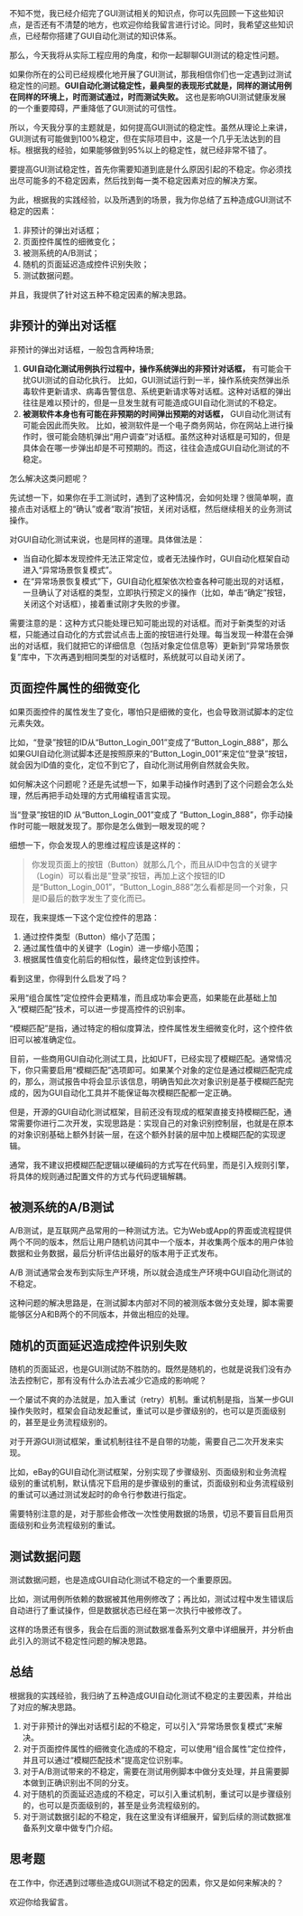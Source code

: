 不知不觉，我已经介绍完了GUI测试相关的知识点，你可以先回顾一下这些知识点，是否还有不清楚的地方，也欢迎你给我留言进行讨论。同时，我希望这些知识点，已经帮你搭建了GUI自动化测试的知识体系。

那么，今天我将从实际工程应用的角度，和你一起聊聊GUI测试的稳定性问题。

如果你所在的公司已经规模化地开展了GUI测试，那我相信你们也一定遇到过测试稳定性的问题。**GUI自动化测试稳定性，最典型的表现形式就是，同样的测试用例在同样的环境上，时而测试通过，时而测试失败。**  这也是影响GUI测试健康发展的一个重要障碍，严重降低了GUI测试的可信性。

所以，今天我分享的主题就是，如何提高GUI测试的稳定性。虽然从理论上来讲，GUI测试有可能做到100%稳定，但在实际项目中，这是一个几乎无法达到的目标。根据我的经验，如果能够做到95%以上的稳定性，就已经非常不错了。

要提高GUI测试稳定性，首先你需要知道到底是什么原因引起的不稳定。你必须找出尽可能多的不稳定因素，然后找到每一类不稳定因素对应的解决方案。

为此，根据我的实践经验，以及所遇到的场景，我为你总结了五种造成GUI测试不稳定的因素：

1.  非预计的弹出对话框；
2.  页面控件属性的细微变化；
3.  被测系统的A/B测试；
4.  随机的页面延迟造成控件识别失败；
5.  测试数据问题。

并且，我提供了针对这五种不稳定因素的解决思路。

## 非预计的弹出对话框

非预计的弹出对话框，一般包含两种场景;

1.  **GUI自动化测试用例执行过程中，操作系统弹出的非预计对话框，**  有可能会干扰GUI测试的自动化执行。
    比如，GUI测试运行到一半，操作系统突然弹出杀毒软件更新请求、病毒告警信息、系统更新请求等对话框。这种对话框的弹出往往是难以预计的，但是一旦发生就有可能造成GUI自动化测试的不稳定。
2.  **被测软件本身也有可能在非预期的时间弹出预期的对话框，**  GUI自动化测试有可能会因此而失败。
    比如，被测软件是一个电子商务网站，你在网站上进行操作时，很可能会随机弹出“用户调查”对话框。虽然这种对话框是可知的，但是具体会在哪一步弹出却是不可预期的。而这，往往会造成GUI自动化测试的不稳定。

怎么解决这类问题呢？

先试想一下，如果你在手工测试时，遇到了这种情况，会如何处理？很简单啊，直接点击对话框上的“确认”或者“取消”按钮，关闭对话框，然后继续相关的业务测试操作。

对GUI自动化测试来说，也是同样的道理。具体做法是：

 *  当自动化脚本发现控件无法正常定位，或者无法操作时，GUI自动化框架自动进入“异常场景恢复模式”。
 *  在“异常场景恢复模式”下，GUI自动化框架依次检查各种可能出现的对话框，一旦确认了对话框的类型，立即执行预定义的操作（比如，单击“确定”按钮，关闭这个对话框），接着重试刚才失败的步骤。

需要注意的是：这种方式只能处理已知可能出现的对话框。而对于新类型的对话框，只能通过自动化的方式尝试点击上面的按钮进行处理。每当发现一种潜在会弹出的对话框，我们就把它的详细信息（包括对象定位信息等）更新到“异常场景恢复”库中，下次再遇到相同类型的对话框时，系统就可以自动关闭了。

## 页面控件属性的细微变化

如果页面控件的属性发生了变化，哪怕只是细微的变化，也会导致测试脚本的定位元素失效。

比如，“登录”按钮的ID从“Button\_Login\_001”变成了“Button\_Login\_888”，那么如果GUI自动化测试脚本还是按照原来的“Button\_Login\_001”来定位“登录”按钮，就会因为ID值的变化，定位不到它了，自动化测试用例自然就会失败。

如何解决这个问题呢？还是先试想一下，如果手动操作时遇到了这个问题会怎么处理，然后再把手动处理的方式用编程语言实现。

当“登录”按钮的ID 从“Button\_Login\_001”变成了 “Button\_Login\_888”，你手动操作时可能一眼就发现了。那你是怎么做到一眼发现的呢？

细想一下，你会发现人的思维过程应该是这样的：

> 你发现页面上的按钮（Button）就那么几个，而且从ID中包含的关键字（Login）可以看出是“登录”按钮，再加上这个按钮的ID是“Button\_Login\_001”，“Button\_Login\_888”怎么看都是同一个对象，只是ID最后的数字发生了变化而已。

现在，我来提炼一下这个定位控件的思路：

1.  通过控件类型（Button）缩小了范围；
2.  通过属性值中的关键字（Login）进一步缩小范围；
3.  根据属性值变化前后的相似性，最终定位到该控件。

看到这里，你得到什么启发了吗？

采用“组合属性”定位控件会更精准，而且成功率会更高，如果能在此基础上加入“模糊匹配”技术，可以进一步提高控件的识别率。

“模糊匹配”是指，通过特定的相似度算法，控件属性发生细微变化时，这个控件依旧可以被准确定位。

目前，一些商用GUI自动化测试工具，比如UFT，已经实现了模糊匹配。通常情况下，你只需要启用“模糊匹配”选项即可。如果某个对象的定位是通过模糊匹配完成的，那么，测试报告中将会显示该信息，明确告知此次对象识别是基于模糊匹配完成的，因为GUI自动化工具并不能保证每次模糊匹配都一定正确。

但是，开源的GUI自动化测试框架，目前还没有现成的框架直接支持模糊匹配，通常需要你进行二次开发，实现思路是：实现自己的对象识别控制层，也就是在原本的对象识别基础上额外封装一层，在这个额外封装的层中加上模糊匹配的实现逻辑。

通常，我不建议把模糊匹配逻辑以硬编码的方式写在代码里，而是引入规则引擎，将具体的规则通过配置文件的方式与代码逻辑解耦。

## 被测系统的A/B测试

A/B测试，是互联网产品常用的一种测试方法。它为Web或App的界面或流程提供两个不同的版本，然后让用户随机访问其中一个版本，并收集两个版本的用户体验数据和业务数据，最后分析评估出最好的版本用于正式发布。

A/B 测试通常会发布到实际生产环境，所以就会造成生产环境中GUI自动化测试的不稳定。

这种问题的解决思路是，在测试脚本内部对不同的被测版本做分支处理，脚本需要能够区分A和B两个的不同版本，并做出相应的处理。

## 随机的页面延迟造成控件识别失败

随机的页面延迟，也是GUI测试防不胜防的。既然是随机的，也就是说我们没有办法去控制它，那有没有什么办法去减少它造成的影响呢？

一个屡试不爽的办法就是，加入重试（retry）机制。重试机制是指，当某一步GUI操作失败时，框架会自动发起重试，重试可以是步骤级别的，也可以是页面级别的，甚至是业务流程级别的。

对于开源GUI测试框架，重试机制往往不是自带的功能，需要自己二次开发来实现。

比如，eBay的GUI自动化测试框架，分别实现了步骤级别、页面级别和业务流程级别的重试机制，默认情况下启用的是步骤级别的重试，页面级别和业务流程级别的重试可以通过测试发起时的命令行参数进行指定。

需要特别注意的是，对于那些会修改一次性使用数据的场景，切忌不要盲目启用页面级别和业务流程级别的重试。

## 测试数据问题

测试数据问题，也是造成GUI自动化测试不稳定的一个重要原因。

比如，测试用例所依赖的数据被其他用例修改了；再比如，测试过程中发生错误后自动进行了重试操作，但是数据状态已经在第一次执行中被修改了。

这样的场景还有很多，我会在后面的测试数据准备系列文章中详细展开，并分析由此引入的测试不稳定性问题的解决思路。

## 总结

根据我的实践经验，我归纳了五种造成GUI自动化测试不稳定的主要因素，并给出了对应的解决思路。

1.  对于非预计的弹出对话框引起的不稳定，可以引入“异常场景恢复模式”来解决。
2.  对于页面控件属性的细微变化造成的不稳定，可以使用“组合属性”定位控件，并且可以通过“模糊匹配技术”提高定位识别率。
3.  对于A/B测试带来的不稳定，需要在测试用例脚本中做分支处理，并且需要脚本做到正确识别出不同的分支。
4.  对于随机的页面延迟造成的不稳定，可以引入重试机制，重试可以是步骤级别的，也可以是页面级别的，甚至是业务流程级别的。
5.  对于测试数据引起的不稳定，我在这里没有详细展开，留到后续的测试数据准备系列文章中做专门介绍。

## 思考题

在工作中，你还遇到过哪些造成GUI测试不稳定的因素，你又是如何来解决的？

欢迎你给我留言。

